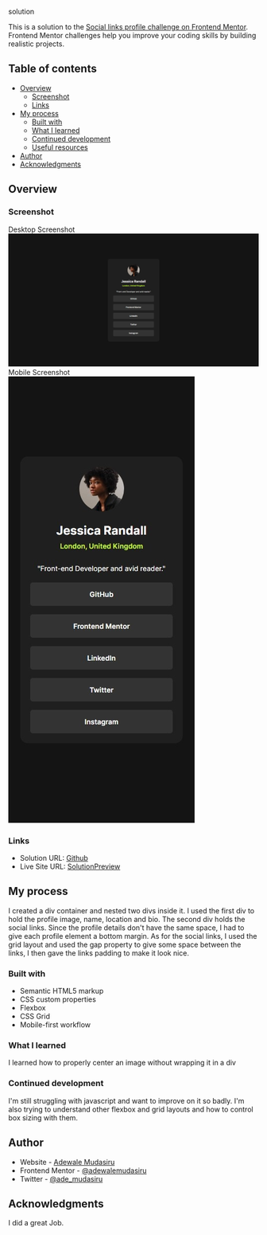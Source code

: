 solution

This is a solution to the [Social links profile challenge on Frontend Mentor](https://www.frontendmentor.io/challenges/social-links-profile-UG32l9m6dQ). Frontend Mentor challenges help you improve your coding skills by building realistic projects. 

## Table of contents

- [Overview](#overview)
  - [Screenshot](#screenshot)
  - [Links](#links)
- [My process](#my-process)
  - [Built with](#built-with)
  - [What I learned](#what-i-learned)
  - [Continued development](#continued-development)
  - [Useful resources](#useful-resources)
- [Author](#author)
- [Acknowledgments](#acknowledgments)

## Overview

### Screenshot

Desktop Screenshot
![Desktop Screenshot](./screenshots/desktop.jpeg)
Mobile Screenshot <br />
![Mobile Screenshot](./screenshots/mobile.jpeg)

### Links

- Solution URL: [Github](https://github.com/adewalemudasiru/Social-Link-Profile)
- Live Site URL: [SolutionPreview](https://adewalemudasiru.github.io/Social-Link-Profile/)

## My process

I created a div container and nested two divs inside it. I used the first div to hold the profile image, name, location and bio. The second div holds the social links. Since the profile details don't have the same space, I had to give each profile element a bottom margin. As for the social links, I used the grid layout and used the gap property to give some space between the links, I then gave the links padding to make it look nice.

### Built with

- Semantic HTML5 markup
- CSS custom properties
- Flexbox
- CSS Grid
- Mobile-first workflow

### What I learned

I learned how to properly center an image without wrapping it in a div

### Continued development

I'm still struggling with javascript and want to improve on it so badly. I'm also trying to understand other flexbox and grid layouts and how to control box sizing with them.

## Author

- Website - [Adewale Mudasiru](https://www.your-site.com)
- Frontend Mentor - [@adewalemudasiru](https://www.frontendmentor.io/profile/adewalemudasiru)
- Twitter - [@ade_mudasiru](https://www.twitter.com/ade_mudasiru)

## Acknowledgments

I did a great Job.